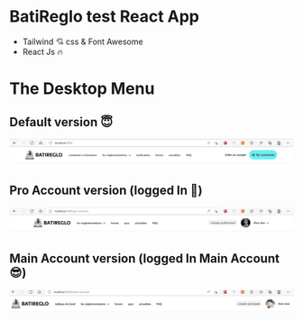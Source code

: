 # BatiReglo test React App

- Tailwind 💘 css & Font Awesome
- React Js 🔥

# The Desktop Menu

## Default version 😇

<p>
  <a href="#"><img src="public/images/default.png" /></a>
</p>

## Pro Account version (logged In 🙂)

<p>

<a href="#"><img src="public/images/pro.png" /></a>

</p>

## Main Account version (logged In Main Account 😎)

<p>

<a href="#"><img src="public/images/main.png" /></a>

</p>
